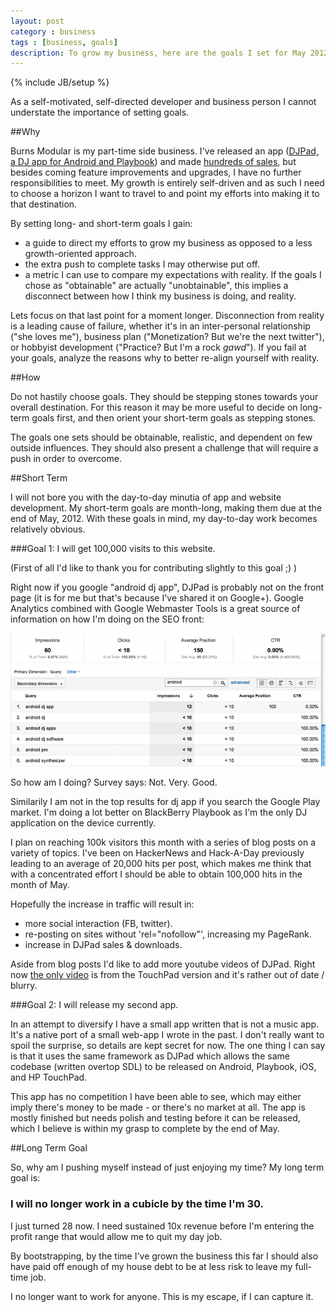 ```yaml
---
layout: post
category : business
tags : [business, goals]
description: To grow my business, here are the goals I set for May 2012.
---
```

{% include JB/setup %}

As a self-motivated, self-directed developer and business person I cannot understate the importance of setting goals.


##Why

Burns Modular is my part-time side business.  I've released an app ([DJPad, a DJ app for Android and Playbook](http://www.burnsmod.com/software/djpad.html)) and made [hundreds of sales](http://burnsmod.com/business/2012/04/23/My-First-2-Months:-App-Sales-Report-For-Android-And-WebOS/), but besides coming feature improvements and upgrades, I have no further responsibilities to meet.  My growth is entirely self-driven and as such I need to choose a horizon I want to travel to and point my efforts into making it to that destination.

By setting long- and short-term goals I gain:
- a guide to direct my efforts to grow my business as opposed to a less growth-oriented approach.
- the extra push to complete tasks I may otherwise put off.
- a metric I can use to compare my expectations with reality.  If the goals I chose as "obtainable" are actually "unobtainable", this implies a disconnect between how I think my business is doing, and reality.

Lets focus on that last point for a moment longer.  Disconnection from reality is a leading cause of failure, whether it's in an inter-personal relationship ("she loves me"), business plan ("Monetization?  But we're the next twitter"), or hobbyist development ("Practice?  But I'm a rock *gawd*").  If you fail at your goals, analyze the reasons why to better re-align yourself with reality.


##How

Do not hastily choose goals.  They should be stepping stones towards your overall destination.  For this reason it may be more useful to decide on long-term goals first, and then orient your short-term goals as stepping stones.

The goals one sets should be obtainable, realistic, and dependent on few outside influences.  They should also present a challenge that will require a push in order to overcome.


##Short Term

I will not bore you with the day-to-day minutia of app and website development.  My short-term goals are month-long, making them due at the end of May, 2012.  With these goals in mind, my day-to-day work becomes relatively obvious.


###Goal 1: I will get 100,000 visits to this website.

(First of all I'd like to thank you for contributing slightly to this goal ;) )

Right now if you google "android dj app", DJPad is probably not on the front page (it is for me but that's because I've shared it on Google+).  Google Analytics combined with Google Webmaster Tools is a great source of information on how I'm doing on the SEO front:

![Google Analytics for incoming android search hits](/blog/images/goals/android-analytics.png)

So how am I doing?  Survey says: Not. Very. Good.

Similarily I am not in the top results for dj app if you search the Google Play market.  I'm doing a lot better on BlackBerry Playbook as I'm the only DJ application on the device currently.

I plan on reaching 100k visitors this month with a series of blog posts on a variety of topics.  I've been on HackerNews and Hack-A-Day previously leading to an average of 20,000 hits per post, which makes me think that with a concentrated effort I should be able to obtain 100,000 hits in the month of May.

Hopefully the increase in traffic will result in:
- more social interaction (FB, twitter).
- re-posting on sites without 'rel="nofollow"', increasing my PageRank.
- increase in DJPad sales & downloads.

Aside from blog posts I'd like to add more youtube videos of DJPad.  Right now [the only video](http://www.youtube.com/watch?v=t6p1emSaRV4) is from the TouchPad version and it's rather out of date / blurry.

###Goal 2: I will release my second app.

In an attempt to diversify I have a small app written that is not a music app.  It's a native port of a small web-app I wrote in the past.  I don't really want to spoil the surprise, so details are kept secret for now.  The one thing I can say is that it uses the same framework as DJPad which allows the same codebase (written overtop SDL) to be released on Android, Playbook, iOS, and HP TouchPad.  

This app has no competition I have been able to see, which may either imply there's money to be made - or there's no market at all.  The app is mostly finished but needs polish and testing before it can be released, which I believe is within my grasp to complete by the end of May.

##Long Term Goal

So, why am I pushing myself instead of just enjoying my time?  My long term goal is:

### I will no longer work in a cubicle by the time I'm 30.

I just turned 28 now.  I need sustained 10x revenue before I'm entering the profit range that would allow me to quit my day job.  

By bootstrapping, by the time I've grown the business this far I should also have paid off enough of my house debt to be at less risk to leave my full-time job.

I no longer want to work for anyone.  This is my escape, if I can capture it.


